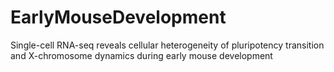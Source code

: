 # EarlyMouseDevelopment
Single-cell RNA-seq reveals cellular heterogeneity of pluripotency transition and X-chromosome dynamics during early mouse development
